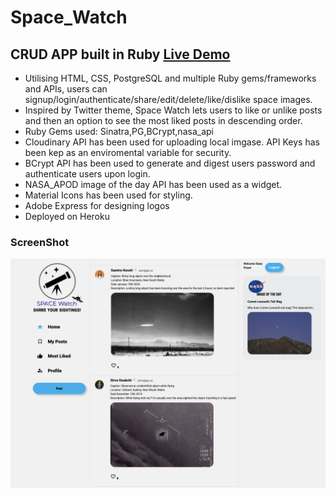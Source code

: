 # Space_Watch
## CRUD APP built in Ruby  <a href="https:///"> Live Demo </a>



- Utilising HTML, CSS, PostgreSQL and multiple Ruby gems/frameworks and APIs, users can signup/login/authenticate/share/edit/delete/like/dislike space images.
- Inspired by Twitter theme, Space Watch lets users to like or unlike posts and then an option to see the most liked posts in descending order. 
- Ruby Gems used: Sinatra,PG,BCrypt,nasa_api
- Cloudinary API has been used for uploading local imgase. API Keys has been kep as an enviromental variable for security.
- BCrypt API has been used to generate and digest users password and authenticate users upon login.
- NASA_APOD image of the day API has been used as a widget.
- Material Icons has been used for styling.
- Adobe Express for designing logos
- Deployed on Heroku

### ScreenShot
![Screenshot](screenshot_space.png)

